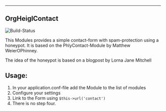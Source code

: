 -----------------
OrgHeiglContact
-----------------

![Build-Status](https://secure.travis-ci.org/heiglandreas/OrgHeiglContact.png?branch=master)   

This Modules provides a simple contact-form with spam-protection using a
honeypot. It is based on the PhlyContact-Module by Matthew WeierOPhinney.

The idea of the honeypot is based on a blogpost by Lorna Jane Mitchell

Usage:
------

1. In your application.conf-file add the Module to the list of modules
2. Configure your settings
3. Link to the Form using ``$this->url('contact')``
4. There is no step four.


